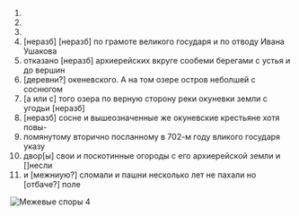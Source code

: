 1. 
2.
3.
4. [неразб] [неразб] по грамоте великого государя и по отводу Ивана Ушакова
5. отказано [неразб] архиерейских вкруге сообеми берегами с устья и до вершин
6. [деревни?] океневского. А на том озере остров неболшей с соснюгом
7. [а или с] того озера по верную сторону реки окуневки земли с угодьи [неразб]
8. [неразб] сосне и вышеозначенные же окуневские крестьяне хотя повы-
9. помянутому вторично посланному в 702-м году вликого государя указу
10. двор[ы] свои и поскотинные огороды с его архиерейской земли и []несли
11. и [межниую?] сломали и пашни несколько лет не пахали но [отбаче?] поле

![Межевые споры 4](%D0%9C%D0%B5%D0%B6%20%D1%81%D0%BF%D0%BE%D1%80%D1%8B%20004.jpg?raw=true)